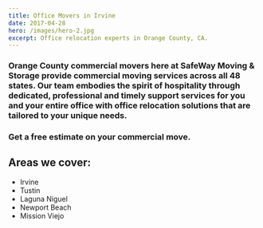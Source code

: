```yaml
---
title: Office Movers in Irvine
date: 2017-04-28
hero: /images/hero-2.jpg
excerpt: Office relocation experts in Orange County, CA.
---
```


### Orange County commercial movers here at SafeWay Moving & Storage provide commercial moving services across all 48 states. Our team embodies the spirit of hospitality through dedicated, professional and timely support services for you and your entire office with office relocation solutions that are tailored to your unique needs.


### Get a free estimate on your commercial move.


## Areas we cover:

- Irvine
- Tustin
- Laguna Niguel
- Newport Beach
- Mission Viejo

